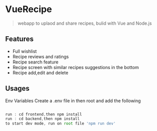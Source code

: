 # VueRecipe

> webapp to uplaod and share recipes, bulid with Vue and Node.js


## Features

- Full wishlist
- Recipe reviews and ratings
- Recipe search feature
- Recipe screen with similar recipes suggestions in the bottom
- Recipe add,edit and delete

## Usages

Env Variables
Create a .env file in then root and add the following


```javascript

run : cd frontend,then npm install
run : cd backend,then npm install
to start dev mode, run on root file 'npm run dev'

```
